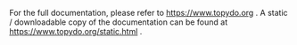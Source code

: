 For the full documentation, please refer to https://www.topydo.org .
A static / downloadable copy of the documentation can be found at https://www.topydo.org/static.html .
